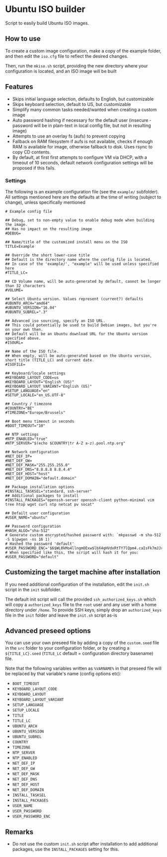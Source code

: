 # Ubuntu ISO builder

Script to easily build Ubuntu ISO images.

## How to use

To create a custom image configuration, make a copy of the example folder, and then edit the `iso.cfg` file to reflect the desired changes.

Then, run the `mkiso.sh` script, providing the new directory where your configuration is located, and an ISO image will be built

## Features

* Skips initial language selection, defaults to English, but customizable
* Skips keyboard selection, default to US, but customizable
* Simplify many common tasks needed/wanted when creating a custom image
* Auto password hashing if necessary for the default user (insecure - password will be in plain-text in local config file, but not in resulting image)
* Attempts to use an overlay fs (aufs) to prevent copying
* Fallback on RAM filesystem if aufs is not available, checks if enough RAM is available for image, otherwise fallback to disk. Uses rsync to copy CD contents.
* By default, at first first attempts to configure VM via DHCP, with a timeout of 10 seconds, default network configuration settings will be proposed if this fails.

### Settings

The following is an example configuration file (see the `example/` subfolder). All settings mentioned here are the defaults at the time of writing (subject to change), unless specifically mentioned

```
# Example config file

## Debug, set to non-empty value to enable debug mode when building the image.
## Has no impact on the resulting image
#DEBUG=

## Name/title of the customized install menu on the ISO
TITLE=Example

## Override the short lower-case title
## Default is the directory name where the config file is located.
## In case of the 'example/', "example" will be used unless specified here
#TITLE_LC=

## CD Volume name, will be auto-generated by default, cannot be longer than 32 characters
#VOLUME=

## Select Ubuntu version. Values represent (current?) defaults
#UBUNTU_ARCH="amd64"
#UBUNTU_VERSION="16.04"
#UBUNTU_SUBREL=".3"

## Advanced iso sourcing, specify an ISO URL.
## This could potentially be used to build Debian images, but you're on your own then.
## Default will be an Ubuntu download URL for the Ubuntu version specified above.
#ISOURL=

## Name of the ISO file.
## When empty, will be auto-generated based on the Ubuntu version, short title (TITLE_LC) and current date.
#ISOFILE=

## Keyboard/locale settings
#KEYBOARD_LAYOUT_CODE=us
#KEYBOARD_LAYOUT="English (US)"
#KEYBOARD_LAYOUT_VARIANT="English (US)"
#SETUP_LANGUAGE="en"
#SETUP_LOCALE="en_US.UTF-8"

## Country / timezone
#COUNTRY="BE"
#TIMEZONE="Europe/Brussels"

## Boot menu timeout in seconds
#BOOT_TIMEOUT="10"

## NTP settings
#NTP_ENABLED="true"
#NTP_SERVER="$(echo $COUNTRY|tr A-Z a-z).pool.ntp.org"

## Network configuration
#NET_DEF_IP=
#NET_DEF_GW=
#NET_DEF_MASK="255.255.255.0"
#NET_DEF_DNS="8.8.8.8 8.8.4.4"
#NET_DEF_HOST="host"
#NET_DEF_DOMAIN="default.domain"

## Package installation options
#INSTALL_TASKSEL="standard, ssh-server"
## Additional packages to install
#INSTALL_PACKAGES="openssh-server openssh-client python-minimal vim tree htop wget curl ntp netcat pv socat"

## Defailt user configuration
#USER_NAME="ubuntu"

## Password configuration
#HASH_ALGO="sha-512"
# Generate custom encrypted/hashed password with: `mkpasswd -m sha-512 -S $(pwgen -ns 16 1)`
# Hashed the password 'default'
#USER_PASSWORD_ENC='$6$WL0kMo4llngmOExw$lbX4qHVdxRtTY7lQpm4.caIsFk7mJJr385NEyL36PQD/fOo/jcFBHqxz2O7qoLGMDIAXkbF4/eLRSsgtUNMxk0'
# When specified like this, the script will hash it for you:
#USER_PASSWORD="default"
```

## Customizing the target machine after installation

If you need additional configuration of the installation, edit the `init.sh` script in the `init` subfolder.

The default init script will call the provided `ssh_authorized_keys.sh` which will copy a `authorized_keys` file to the `root` user and any user with a home directory under `/home`. To provide SSH keys, simply drop an `authorized_keys` file in the `init` folder and leave the `init.sh` script as-is

## Advanced preseed options

You can use your own preseed file by adding a copy of the `custom.seed` file in the `src` folder to your configuration folder, or by creating a `${TITLE_LC}.seed` (`TITLE_LC` default = configuration directory basename) file.

Note that the following variables written as `%VARNAME%` in that preseed file will be replaced by that variable's name (config options etc):

- `BOOT_TIMEOUT`
- `KEYBOARD_LAYOUT_CODE`
- `KEYBOARD_LAYOUT`
- `KEYBOARD_LAYOUT_VARIANT`
- `SETUP_LANGUAGE`
- `SETUP_LOCALE`
- `TITLE`
- `TITLE_LC`
- `UBUNTU_ARCH`
- `UBUNTU_VERSION`
- `UBUNTU_SUBREL`
- `COUNTRY`
- `TIMEZONE`
- `NTP_SERVER`
- `NTP_ENABLED`
- `NET_DEF_IP`
- `NET_DEF_GW`
- `NET_DEF_MASK`
- `NET_DEF_DNS`
- `NET_DEF_HOST`
- `NET_DEF_DOMAIN`
- `INSTALL_TASKSEL`
- `INSTALL_PACKAGES`
- `USER_NAME`
- `USER_PASSWORD`
- `USER_PASSWORD_ENC`

## Remarks

* Do not use the custom `init.sh` script after installation to add additional packages, use the `INSTALL_PACKAGES` setting for this.

